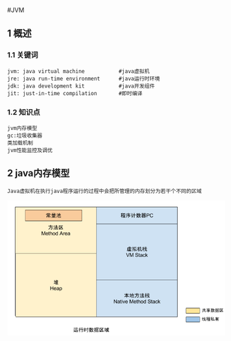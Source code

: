 #JVM
##  1   概述
###  1.1 关键词
    jvm: java virtual machine           #java虚拟机
    jre: java run-time environment      #java运行时环境
    jdk: java development kit           #java开发组件
    jit: just-in-time compilation       #即时编译
###  1.2  知识点
    jvm内存模型
    gc:垃圾收集器
    类加载机制
    jvm性能监控及调优
##  2   java内存模型
    Java虚拟机在执行java程序运行的过程中会把所管理的内存划分为若干个不同的区域
   ![内存模型](https://raw.githubusercontent.com/ch15084/study/master/imgs/jvm_memory_1.png)

